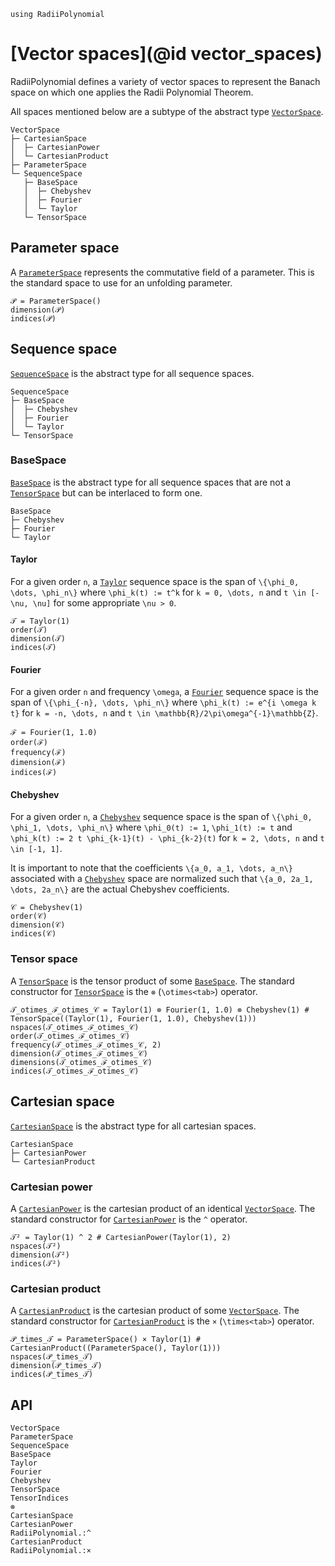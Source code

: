 ```@setup vector_spaces
using RadiiPolynomial
```

# [Vector spaces](@id vector_spaces)

RadiiPolynomial defines a variety of vector spaces to represent the Banach space on which one applies the Radii Polynomial Theorem.

All spaces mentioned below are a subtype of the abstract type [`VectorSpace`](@ref).

```
VectorSpace
├─ CartesianSpace
│  ├─ CartesianPower
│  └─ CartesianProduct
├─ ParameterSpace
└─ SequenceSpace
   ├─ BaseSpace
   │  ├─ Chebyshev
   │  ├─ Fourier
   │  └─ Taylor
   └─ TensorSpace
```

## Parameter space

A [`ParameterSpace`](@ref) represents the commutative field of a parameter. This is the standard space to use for an unfolding parameter.

```@repl vector_spaces
𝒫 = ParameterSpace()
dimension(𝒫)
indices(𝒫)
```

## Sequence space

[`SequenceSpace`](@ref) is the abstract type for all sequence spaces.

```
SequenceSpace
├─ BaseSpace
│  ├─ Chebyshev
│  ├─ Fourier
│  └─ Taylor
└─ TensorSpace
```

### BaseSpace

[`BaseSpace`](@ref) is the abstract type for all sequence spaces that are not a [`TensorSpace`](@ref) but can be interlaced to form one.

```
BaseSpace
├─ Chebyshev
├─ Fourier
└─ Taylor
```

#### Taylor

For a given order ``n``, a [`Taylor`](@ref) sequence space is the span of ``\{\phi_0, \dots, \phi_n\}`` where ``\phi_k(t) := t^k`` for ``k = 0, \dots, n`` and ``t \in [-\nu, \nu]`` for some appropriate ``\nu > 0``.

```@repl vector_spaces
𝒯 = Taylor(1)
order(𝒯)
dimension(𝒯)
indices(𝒯)
```

#### Fourier

For a given order ``n`` and frequency ``\omega``, a [`Fourier`](@ref) sequence space is the span of ``\{\phi_{-n}, \dots, \phi_n\}`` where ``\phi_k(t) := e^{i \omega k t}`` for ``k = -n, \dots, n`` and ``t \in \mathbb{R}/2\pi\omega^{-1}\mathbb{Z}``.

```@repl vector_spaces
ℱ = Fourier(1, 1.0)
order(ℱ)
frequency(ℱ)
dimension(ℱ)
indices(ℱ)
```

#### Chebyshev

For a given order ``n``, a [`Chebyshev`](@ref) sequence space is the span of ``\{\phi_0, \phi_1, \dots, \phi_n\}`` where ``\phi_0(t) := 1``, ``\phi_1(t) := t`` and ``\phi_k(t) := 2 t \phi_{k-1}(t) - \phi_{k-2}(t)`` for ``k = 2, \dots, n`` and ``t \in [-1, 1]``.

It is important to note that the coefficients ``\{a_0, a_1, \dots, a_n\}`` associated with a [`Chebyshev`](@ref) space are normalized such that ``\{a_0, 2a_1, \dots, 2a_n\}`` are the actual Chebyshev coefficients.

```@repl vector_spaces
𝒞 = Chebyshev(1)
order(𝒞)
dimension(𝒞)
indices(𝒞)
```

### Tensor space

A [`TensorSpace`](@ref) is the tensor product of some [`BaseSpace`](@ref). The standard constructor for [`TensorSpace`](@ref) is the `⊗` (`\otimes<tab>`) operator.

```@repl vector_spaces
𝒯_otimes_ℱ_otimes_𝒞 = Taylor(1) ⊗ Fourier(1, 1.0) ⊗ Chebyshev(1) # TensorSpace((Taylor(1), Fourier(1, 1.0), Chebyshev(1)))
nspaces(𝒯_otimes_ℱ_otimes_𝒞)
order(𝒯_otimes_ℱ_otimes_𝒞)
frequency(𝒯_otimes_ℱ_otimes_𝒞, 2)
dimension(𝒯_otimes_ℱ_otimes_𝒞)
dimensions(𝒯_otimes_ℱ_otimes_𝒞)
indices(𝒯_otimes_ℱ_otimes_𝒞)
```

## Cartesian space

[`CartesianSpace`](@ref) is the abstract type for all cartesian spaces.

```
CartesianSpace
├─ CartesianPower
└─ CartesianProduct
```

### Cartesian power

A [`CartesianPower`](@ref) is the cartesian product of an identical [`VectorSpace`](@ref). The standard constructor for [`CartesianPower`](@ref) is the `^` operator.

```@repl vector_spaces
𝒯² = Taylor(1) ^ 2 # CartesianPower(Taylor(1), 2)
nspaces(𝒯²)
dimension(𝒯²)
indices(𝒯²)
```

### Cartesian product

A [`CartesianProduct`](@ref) is the cartesian product of some [`VectorSpace`](@ref). The standard constructor for [`CartesianProduct`](@ref) is the `×` (`\times<tab>`) operator.

```@repl vector_spaces
𝒫_times_𝒯 = ParameterSpace() × Taylor(1) # CartesianProduct((ParameterSpace(), Taylor(1)))
nspaces(𝒫_times_𝒯)
dimension(𝒫_times_𝒯)
indices(𝒫_times_𝒯)
```

## API

```@docs
VectorSpace
ParameterSpace
SequenceSpace
BaseSpace
Taylor
Fourier
Chebyshev
TensorSpace
TensorIndices
⊗
CartesianSpace
CartesianPower
RadiiPolynomial.:^
CartesianProduct
RadiiPolynomial.:×
```
